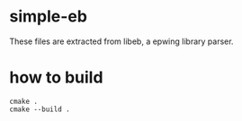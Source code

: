 # simple-eb
These files are extracted from libeb, a epwing library parser.   

# how to build 


```
cmake .  
cmake --build .
```
